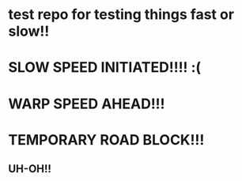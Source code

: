 # test repo for testing things fast or slow!!
# SLOW SPEED INITIATED!!!! :(
# WARP SPEED AHEAD!!!
# TEMPORARY ROAD BLOCK!!!
## UH-OH!!
